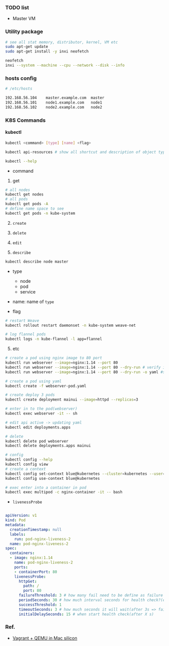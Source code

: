### TODO list

- Master VM


### Utility package

```bash
# see all stat memory, distributor, kernel, VM etc
sudo apt-get update
sudo apt-get install -y inxi neofetch

neofetch
inxi --system --machine --cpu --network --disk --info
```


### hosts config

```bash
# /etc/hosts

192.168.56.104    master.example.com  master
192.168.56.101    node1.example.com   node1
192.168.56.102    node2.example.com   node2

```


### K8S Commands

#### kubectl

```bash
kubectl <command> [type] [name] <flag>
```

```bash
kubectl api-resources # show all shortcut and description of object type

kubectl --help
```

- command

1. get
```bash
# all nodes
kubectl get nodes
# all pods
kubectl get pods -A
# define name space to see
kubectl get pods -n kube-system
```

2. `create`

3. `delete`

4. `edit`

5. `describe`
```bash
kubectl describe node master
```

- type
    - node
    - pod
    - service

- name: name of `type`

- flag


```bash
# restart Weave
kubectl rollout restart daemonset -n kube-system weave-net

# log flannel pods
kubectl logs -n kube-flannel -l app=flannel
```

5. etc

```bash
# create a pod using nginx image to 80 port
kubectl run webserver --image=nginx:1.14 --port 80
kubectl run webserver --image=nginx:1.14 --port 80 --dry-run # verify if it's possible to create
kubectl run webserver --image=nginx:1.14 --port 80 --dry-run -o yaml #save as yaml (stdout)

# create a pod using yaml
kubectl create -f webserver-pod.yaml 

# create deploy 3 pods
kubectl create deployment mainui --image=httpd --replicas=3

# enter in to the pod(webserver)
kubectl exec webserver -it -- sh

# edit api active -> updating yaml
kubectl edit deployments.apps 

# delete
kubectl delete pod webserver
kubectl delete deployments.apps mainui

# config
kubectl config --help
kubectl config view
# create a context
kubectl config set-context blue@kubernetes --cluster=kubernetes --user=kubernetes-admin --namespace=blue
kubectl config use-context blue@kubernetes

# exec enter into a container in pod
kubectl exec multipod -c nginx-container -it -- bash 
```

- `livenessProbe`

```yaml

apiVersion: v1
kind: Pod
metadata:
  creationTimestamp: null
  labels:
    run: pod-nginx-liveness-2
  name: pod-nginx-liveness-2
spec:
  containers:
  - image: nginx:1.14
    name: pod-nginx-liveness-2
    ports:
    - containerPort: 80
    livenessProbe:
      httpGet:
        path: /
        port: 80
      failureThreshold: 3 # how many fail need to be define as failure
      periodSeconds: 30 # how much interval seconds for health check?(every 30 s in this case)
      successThreshold: 1 
      timeoutSeconds: 3 # how much seconds it will wait(after 3s => fail)
      initialDelaySeconds: 15 # when start health check(after X s)

```



### Ref.

- [Vagrant + QEMU in Mac silicon](https://joachim8675309.medium.com/vagrant-with-macbook-mx-arm64-0f590fd7e48a)